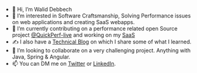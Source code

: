 - 👋 Hi, I’m Walid Debbech 
- 👀 I’m interested in Software Craftsmanship, Solving Performance issues on web applications and creating SaaS webapps.
- 🌱 I’m currently contributing on a performance related open Source project [@QuickPerf-live](https://github.com/quick-perf/quickperf-live) and working on my [SaaS](https://www.skillometrics.com)
- ✍️ I also have a [Technical Blog](https://debbeca.github.io/) on which I share some of what I learned.
- 💞️ I’m looking to collaborate on a very challenging project. Anything with Java, Spring & Angular. 
- 📫 You can DM me on [Twitter](https://twitter.com/DebbechWalid?t=S--z2xJ4kxRZW9HaDGjspw&s=09) or [LinkedIn](https://www.linkedin.com/in/walid-debbech-902b74172).

<!---
debbeca/debbeca is a ✨ special ✨ repository because its `README.md` (this file) appears on your GitHub profile.
You can click the Preview link to take a look at your changes.
--->
